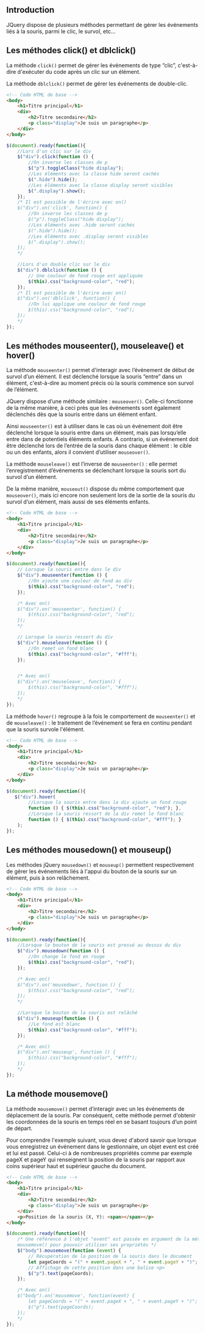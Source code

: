 ## Introduction

JQuery dispose de plusieurs méthodes permettant de gérer les événements liés à la souris, parmi le clic, le survol, etc...

## Les méthodes click() et dblclick()

La méthode ```click()``` permet de gérer les événements de type “clic”, c'est-à-dire d'exécuter du code après un clic sur un élément.

La méthode ```dblclick()``` permet de gérer les événements de double-clic.

```html
<!-- Code HTML de base -->
<body>
    <h1>Titre principal</h1>
    <div>
        <h2>Titre secondaire</h2>
        <p class="display">Je suis un paragraphe</p>
    </div>
</body>
```

```js
$(document).ready(function(){
    //Lors d'un clic sur le div
    $("div").click(function () {
        //On inverse les classes de p
        $("p").toggleClass("hide display");
        //Les éléments avec la classe hide seront cachés
        $(".hide").hide();
        //Les éléments avec la classe display seront visibles
        $(".display").show();
    });
    /* Il est possible de l'écrire avec on()
    $("div").on('click', function() {
        //On inverse les classes de p
        $("p").toggleClass("hide display");
        //Les éléments avec .hide seront cachés
        $(".hide").hide();
        //Les éléments avec .display seront visibles
        $(".display").show();
    });
    */

    //Lors d'un double clic sur le div
    $("div").dblclick(function () {
        // Une couleur de fond rouge est appliquée
        $(this).css("background-color", "red");
    });
    /* Il est possible de l'écrire avec on()
    $("div").on('dblclick', function() {
        //On lui applique une couleur de fond rouge
        $(this).css("background-color", "red");
    });
    */
});
```

## Les méthodes mouseenter(), mouseleave() et hover()

La méthode ```mouseenter()``` permet d'interagir avec l’événement de début de survol d’un élément. Il est déclenché lorsque la souris “entre” dans un élément, c'est-à-dire au moment précis où la souris commence son survol de l’élément. 

JQuery dispose d’une méthode similaire : ```mouseover()```. Celle-ci fonctionne de la même manière, à ceci près que les événements sont également déclenchés dès que la souris entre dans un élément enfant.

Ainsi ```mouseenter()``` est à utiliser dans le cas où un événement doit être déclenché lorsque la souris entre dans un élément, mais pas lorsqu’elle entre dans de potentiels éléments enfants. A contrario, si un événement doit être déclenché lors de l’entrée de la souris dans chaque élément : le cible ou un des enfants, alors il convient d’utiliser ```mouseover()```.

La méthode ```mouseleave()``` est l’inverse de ```mouseenter()``` : elle permet l’enregistrement d’événements se déclenchant lorsque la souris sort du survol d’un élément.

De la même manière, ```mouseout()``` dispose du même comportement que ```mouseover()```, mais ici encore non seulement lors de la sortie de la souris du survol d’un élément, mais aussi de ses éléments enfants.

```html
<!-- Code HTML de base -->
<body>
    <h1>Titre principal</h1>
    <div>
        <h2>Titre secondaire</h2>
        <p class="display">Je suis un paragraphe</p>
    </div>
</body>
```

```js
$(document).ready(function(){
    // Lorsque la souris entre dans le div
    $("div").mouseenter(function () {
        //On ajoute une couleur de fond au div
        $(this).css("background-color", "red");
    });

    /* Avec on()
    $("div").on('mouseenter', function() {
        $(this).css("background-color", "red");
    });
    */

    // Lorsque la souris ressort du div
    $("div").mouseleave(function () {
        //On remet un fond blanc
        $(this).css("background-color", "#fff");
    });


    /* Avec on()
    $("div").on('mouseleave', function() {
        $(this).css("background-color", "#fff");
    });
    */
});
```

La méthode ```hover()``` regroupe à la fois le comportement de ```mouseenter()``` et de ```mouseleave()``` : le traitement de l’événement se fera en continu pendant que la souris survole l'élément.

```html
<!-- Code HTML de base -->
<body>
    <h1>Titre principal</h1>
    <div>
        <h2>Titre secondaire</h2>
        <p class="display">Je suis un paragraphe</p>
    </div>
</body>
```

```js
$(document).ready(function(){
   $("div").hover(
        //Lorsque la souris entre dans la div ajoute un fond rouge
        function () { $(this).css("background-color", "red"); },
        //Lorsque la souris ressort de la div remet le fond blanc
        function () { $(this).css("background-color", "#fff"); }
    );
});
```

## Les méthodes mousedown() et mouseup()

Les méthodes jQuery ```mousedown()``` et ```mouseup()``` permettent respectivement de gérer les événements liés à l'appui du bouton de la souris sur un élément, puis à son relâchement.

```html
<!-- Code HTML de base -->
<body>
    <h1>Titre principal</h1>
    <div>
        <h2>Titre secondaire</h2>
        <p class="display">Je suis un paragraphe</p>
    </div>
</body>
```

```js
$(document).ready(function(){
    //Lorsque le bouton de la souris est pressé au dessus du div
    $("div").mousedown(function () {
        //On change le fond en rouge
        $(this).css("background-color", "red");
    });

    /* Avec on()
    $("div").on('mousedown', function () {
        $(this).css("background-color", "red");
    });
    */

    //Lorsque le bouton de la souris est relâché
    $("div").mouseup(function () {
        //Le fond est blanc
        $(this).css("background-color", "#fff");
    });

    /* Avec on()
    $("div").on('mouseup', function () {
        $(this).css("background-color", "#fff");
    });
    */
});
```

## La méthode mousemove()

La méthode ```mousemove()``` permet d’interagir avec un les événements de déplacement de la souris. Par conséquent, cette méthode permet d'obtenir les coordonnées de la souris en temps réel en se basant toujours d’un point de départ.

Pour comprendre l'exemple suivant, vous devez d'abord savoir que lorsque vous enregistrez un événement dans le gestionnaire, un objet event est créé et lui est passé. Celui-ci à de nombreuses propriétés comme par exemple pageX et pageY qui renseignent la position de la souris par rapport aux coins supérieur haut et supérieur gauche du document.

```html
<!-- Code HTML de base -->
<body>
    <h1>Titre principal</h1>
    <div>
        <h2>Titre secondaire</h2>
        <p class="display">Je suis un paragraphe</p>
    </div>
    <p>Position de la souris (X, Y): <span></span></p>
</body>
```

```js
$(document).ready(function(){
    /* Une référence à l'objet "event" est passée en argument de la méthode      
    mousemove() pour pouvoir utiliser ses propriétés */
    $("body").mousemove(function (event) {
        // Récupération de la position de la souris dans le document
        let pageCoords = "(" + event.pageX + ", " + event.pageY + ")";
        // Affichage de cette position dans une balise <p>
        $("p").text(pageCoords);
    });

    /* Avec on()
    $("body").on('mousemove', function(event) {
        let pageCoords = "(" + event.pageX + ", " + event.pageY + ")";
        $("p").text(pageCoords);
    });
    */
});
```